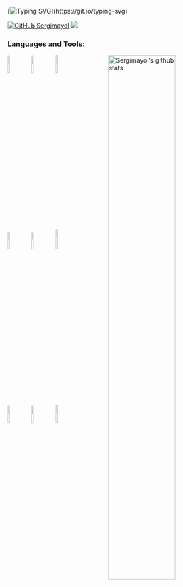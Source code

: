 <!-- 
### Hi there 👋 
### Welcome to my GitHub
-->

[![Typing SVG](https://readme-typing-svg.herokuapp.com?font=Architects+Daughter&color=7AF79A&size=30&lines=Hi+there+👋!;Welcome+to+my+GitHub.)](https://git.io/typing-svg)

[![GitHub Sergimayol](https://img.shields.io/github/followers/Sergimayol.svg?style=social&label=Follow&maxAge=2592000)](https://github.com/Sergimayol)
![](https://visitor-badge.glitch.me/badge?page_id=Sergimayol&style=flat-square&color=0088cc)
### Languages and Tools:

<!-- Your github readme stats
You can use this api: https://github.com/anuraghazra/github-readme-stats
-->
<p>
  <a href="https://github.com/Sergimayol/handle-path-oz">
    <img width="55%" align="right" alt="Sergimayol's github stats" src="https://github-readme-stats.vercel.app/api?username=Sergimayol&show_icons=true&hide_border=true&theme=graywhite" />
  </a>
  
  <!-- Your languages and tools. Be careful with the alignment. 
  You can use this sites to get logos: https://www.vectorlogo.zone or https://simpleicons.org/
  -->
  <code><img width="10%" src="https://www.vectorlogo.zone/logos/java/java-ar21.svg"></code>
  <code><img width="10%" src="https://www.vectorlogo.zone/logos/python/python-ar21.svg"></code>
  <code><img width="10%" height="40px" src="https://simpleicons.org/icons/motorola.svg"></code>
  <br />
  <code><img width="10%" src="https://www.vectorlogo.zone/logos/w3_css/w3_css-ar21.svg"></code>
  <code><img width="10%" src="https://www.vectorlogo.zone/logos/w3_html5/w3_html5-ar21.svg"></code>
  <code><img width="10%" height="45px" src="https://simpleicons.org/icons/apachenetbeanside.svg"></code>
  <br />
  <code><img width="10%" src="https://www.vectorlogo.zone/logos/visualstudio_code/visualstudio_code-ar21.svg"></code>
  <code><img width="10%" src="https://www.vectorlogo.zone/logos/github/github-ar21.svg"></code>
  <code><img width="10%" height="40px" src="https://simpleicons.org/icons/c.svg"></code>
  <!--<br />
  <code><img width="10%" src="https://www.vectorlogo.zone/logos/git-scm/git-scm-ar21.svg"></code>
  <code><img width="10%" src="https://www.vectorlogo.zone/logos/yaml/yaml-ar21.svg"></code>
  <code><img width="10%" src="https://www.vectorlogo.zone/logos/gnu_bash/gnu_bash-ar21.svg"></code> -->
</p>
